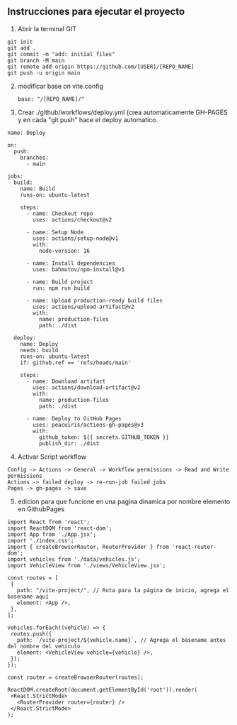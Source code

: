## Instrucciones para ejecutar el proyecto

1. Abrir la terminal GIT
```
git init 
git add . 
git commit -m "add: initial files" 
git branch -M main 
git remote add origin https://github.com/[USER]/[REPO_NAME] 
git push -u origin main
```


2. modificar base on vite.config
   ```
   base: "/[REPO_NAME]/"
   ```


3. Crear ./github/workflows/deploy.yml (crea automaticamente GH-PAGES y en cada "git push" hace el deploy automatico.
```
name: Deploy

on:
  push:
    branches:
      - main

jobs:
  build:
    name: Build
    runs-on: ubuntu-latest

    steps:
      - name: Checkout repo
        uses: actions/checkout@v2

      - name: Setup Node
        uses: actions/setup-node@v1
        with:
          node-version: 16

      - name: Install dependencies
        uses: bahmutov/npm-install@v1

      - name: Build project
        run: npm run build

      - name: Upload production-ready build files
        uses: actions/upload-artifact@v2
        with:
          name: production-files
          path: ./dist

  deploy:
    name: Deploy
    needs: build
    runs-on: ubuntu-latest
    if: github.ref == 'refs/heads/main'

    steps:
      - name: Download artifact
        uses: actions/download-artifact@v2
        with:
          name: production-files
          path: ./dist

      - name: Deploy to GitHub Pages
        uses: peaceiris/actions-gh-pages@v3
        with:
          github_token: ${{ secrets.GITHUB_TOKEN }}
          publish_dir: ./dist
```


4. Activar Script workflow
```
Config -> Actions -> General -> Workflow permissions -> Read and Write permissions 
Actions -> failed deploy -> re-run-job failed jobs 
Pages -> gh-pages -> save
```


5. edicion para que funcione en una pagina dinamica por nombre elemento en GithubPages
 ```
import React from 'react';
import ReactDOM from 'react-dom';
import App from './App.jsx';
import './index.css';
import { createBrowserRouter, RouterProvider } from 'react-router-dom';
import vehicles from './data/vehicles.js';
import VehicleView from './views/VehicleView.jsx';

const routes = [
  {
    path: "/vite-project/", // Ruta para la página de inicio, agrega el basename aquí
    element: <App />,
  },
];

vehicles.forEach((vehicle) => {
  routes.push({
    path: `/vite-project/${vehicle.name}`, // Agrega el basename antes del nombre del vehículo
    element: <VehicleView vehicle={vehicle} />,
  });
});

const router = createBrowserRouter(routes);

ReactDOM.createRoot(document.getElementById('root')).render(
  <React.StrictMode>
    <RouterProvider router={router} />
  </React.StrictMode>
);

   ```
